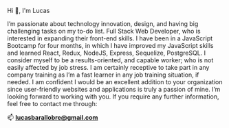 Hi 👋, I'm Lucas

I’m passionate about technology innovation, design, and having big challenging tasks on my to-do list. Full Stack Web Developer, who is interested in expanding their front-end skills. I have been in a JavaScript Bootcamp for four months, in which I have improved my JavaScript skills and learned React, Redux, NodeJS, Express, Sequelize, PostgreSQL. I consider myself to be a results-oriented, and capable worker; who is not easily affected by job stress. I am certainly receptive to take part in any company training as I’m a fast learner in any job training situation, if needed. I am confident I would be an excellent addition to your organization since user-friendly websites and applications is truly a passion of mine. I’m looking forward to working with you. If you require any further information, feel free to contact me through:

📫 **lucasbarallobre@gmail.com**
